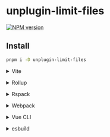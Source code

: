 # unplugin-limit-files

[![NPM version](https://img.shields.io/npm/v/unplugin-limit-files?color=a1b858&label=)](https://www.npmjs.com/package/unplugin-limit-files)

## Install

```bash
pnpm i -D unplugin-limit-files
```

<details>
<summary>Vite</summary><br>

```ts
// vite.config.ts
import LimitFiles from 'unplugin-limit-files/vite'
import { TimeUnit } from 'unplugin-limit-files/types'

export default defineConfig({
  plugins: [
    LimitFiles({
      filePattern: ['./pkg/*.zip'],
      limit: {
        latestTime: 'create',
        time: {
          month: 1,
          weekend: 2,
          day: 5,
          minute: 30,
        },
        num: 3,
      },
    })
  ],
})
```

<br></details>

<details>
<summary>Rollup</summary><br>

```ts
// rollup.config.js
import LimitFiles from 'unplugin-limit-files/rollup'

export default {
  plugins: [
    LimitFiles({
      /* options */
    })
  ],
}
```

<br></details>

<details>
<summary>Rspack</summary><br>

```ts
// rspack.config.js
module.exports = {
  /* ... */
  plugins: [
    require('unplugin-limit-files/rspack')({
      /* options */
    }),
  ],
}
```

<br></details>

<details>
<summary>Webpack</summary><br>

```ts
// webpack.config.js
module.exports = {
  /* ... */
  plugins: [
    require('unplugin-limit-files/webpack')({
      /* options */
    }),
  ],
}
```

<br></details>

<details>
<summary>Vue CLI</summary><br>

```ts
// vue.config.js
module.exports = {
  configureWebpack: {
    plugins: [
      require('unplugin-limit-files/webpack')({
        /* options */
      }),
    ],
  },
}
```

<br></details>

<details>
<summary>esbuild</summary><br>

```ts
// esbuild.config.js
import { build } from 'esbuild'
import LimitFiles from 'unplugin-limit-files/esbuild'

build({
  plugins: [
    LimitFiles(
    /* options */
    )
  ],
})
```

<br></details>
